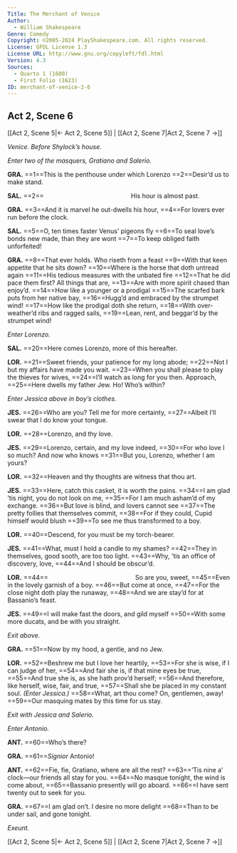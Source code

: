 ```yaml
---
Title: The Merchant of Venice
Author: 
  - William Shakespeare
Genre: Comedy
Copyright: ©2005-2024 PlayShakespeare.com. All rights reserved.
License: GFDL License 1.3
License URL: http://www.gnu.org/copyleft/fdl.html
Version: 4.3
Sources:
  - Quarto 1 (1600)
  - First Folio (1623)
ID: merchant-of-venice-2-6
---
```


## Act 2, Scene 6
[[Act 2, Scene 5|← Act 2, Scene 5]] | [[Act 2, Scene 7|Act 2, Scene 7 →]]

*Venice. Before Shylock’s house.*

*Enter two of the masquers, Gratiano and Salerio.*

**GRA.**
==1==This is the penthouse under which Lorenzo
==2==Desir’d us to make stand.

**SAL.**
==2==              His hour is almost past.

**GRA.**
==3==And it is marvel he out-dwells his hour,
==4==For lovers ever run before the clock.

**SAL.**
==5==O, ten times faster Venus’ pigeons fly
==6==To seal love’s bonds new made, than they are wont
==7==To keep obliged faith unforfeited!

**GRA.**
==8==That ever holds. Who riseth from a feast
==9==With that keen appetite that he sits down?
==10==Where is the horse that doth untread again
==11==His tedious measures with the unbated fire
==12==That he did pace them first? All things that are,
==13==Are with more spirit chased than enjoy’d.
==14==How like a younger or a prodigal
==15==The scarfed bark puts from her native bay,
==16==Hugg’d and embraced by the strumpet wind!
==17==How like the prodigal doth she return,
==18==With over-weather’d ribs and ragged sails,
==19==Lean, rent, and beggar’d by the strumpet wind!

*Enter Lorenzo.*

**SAL.**
==20==Here comes Lorenzo, more of this hereafter.

**LOR.**
==21==Sweet friends, your patience for my long abode;
==22==Not I but my affairs have made you wait.
==23==When you shall please to play the thieves for wives,
==24==I’ll watch as long for you then. Approach,
==25==Here dwells my father Jew. Ho! Who’s within?

*Enter Jessica above in boy’s clothes.*

**JES.**
==26==Who are you? Tell me for more certainty,
==27==Albeit I’ll swear that I do know your tongue.

**LOR.**
==28==Lorenzo, and thy love.

**JES.**
==29==Lorenzo, certain, and my love indeed,
==30==For who love I so much? And now who knows
==31==But you, Lorenzo, whether I am yours?

**LOR.**
==32==Heaven and thy thoughts are witness that thou art.

**JES.**
==33==Here, catch this casket, it is worth the pains.
==34==I am glad ’tis night, you do not look on me,
==35==For I am much asham’d of my exchange.
==36==But love is blind, and lovers cannot see
==37==The pretty follies that themselves commit,
==38==For if they could, Cupid himself would blush
==39==To see me thus transformed to a boy.

**LOR.**
==40==Descend, for you must be my torch-bearer.

**JES.**
==41==What, must I hold a candle to my shames?
==42==They in themselves, good sooth, are too too light.
==43==Why, ’tis an office of discovery, love,
==44==And I should be obscur’d.

**LOR.**
==44==              So are you, sweet,
==45==Even in the lovely garnish of a boy.
==46==But come at once,
==47==For the close night doth play the runaway,
==48==And we are stay’d for at Bassanio’s feast.

**JES.**
==49==I will make fast the doors, and gild myself
==50==With some more ducats, and be with you straight.

*Exit above.*

**GRA.**
==51==Now by my hood, a gentle, and no Jew.

**LOR.**
==52==Beshrew me but I love her heartily,
==53==For she is wise, if I can judge of her,
==54==And fair she is, if that mine eyes be true,
==55==And true she is, as she hath prov’d herself;
==56==And therefore, like herself, wise, fair, and true,
==57==Shall she be placed in my constant soul.
*(Enter Jessica.)*
==58==What, art thou come? On, gentlemen, away!
==59==Our masquing mates by this time for us stay.

*Exit with Jessica and Salerio.*

*Enter Antonio.*

**ANT.**
==60==Who’s there?

**GRA.**
==61==*Signior* Antonio!

**ANT.**
==62==Fie, fie, Gratiano, where are all the rest?
==63==’Tis nine a’ clock—our friends all stay for you.
==64==No masque tonight, the wind is come about,
==65==Bassanio presently will go aboard.
==66==I have sent twenty out to seek for you.

**GRA.**
==67==I am glad on’t. I desire no more delight
==68==Than to be under sail, and gone tonight.

*Exeunt.*

[[Act 2, Scene 5|← Act 2, Scene 5]] | [[Act 2, Scene 7|Act 2, Scene 7 →]]